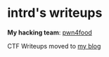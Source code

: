 intrd's writeups
================

**My hacking team**: [pwn4food](https://ctftime.org/team/33157)

CTF Writeups moved to [my blog](http://dann.com.br/ctf/) 

